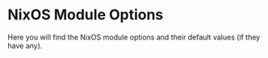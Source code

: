 # NixOS Module Options

Here you will find the NixOS module options and their default values (if they have any).
